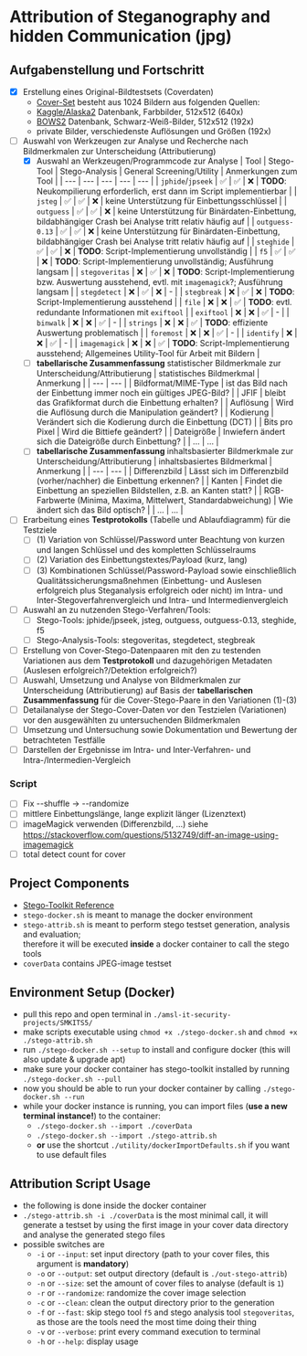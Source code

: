 # Attribution of Steganography and hidden Communication (jpg)
## Aufgabenstellung und Fortschritt
- [X] Erstellung eines Original-Bildtestsets (Coverdaten)
  - [Cover-Set](./coverData) besteht aus 1024 Bildern aus folgenden Quellen:
  - [Kaggle/Alaska2](https://www.kaggle.com/competitions/alaska2-image-steganalysis/data?select=Cover) Datenbank, Farbbilder, 512x512 (640x)
  - [BOWS2](http://bows2.ec-lille.fr/) Datenbank, Schwarz-Weiß-Bilder, 512x512 (192x)
  - private Bilder, verschiedenste Auflösungen und Größen (192x)
- [ ] Auswahl von Werkzeugen zur Analyse und Recherche nach Bildmerkmalen zur Unterscheidung (Attributierung)
  - [X] Auswahl an Werkzeugen/Programmcode zur Analyse
    | Tool | Stego-Tool | Stego-Analysis | General Screening/Utility | Anmerkungen zum Tool |
    | --- | --- | --- | --- | --- |
    | `jphide`/`jpseek` | ✅ | ✅ | ❌ | **TODO**: Neukompilierung erforderlich, erst dann im Script implementierbar |
    | `jsteg` | ✅ | ✅ | ❌ | keine Unterstützung für Einbettungsschlüssel |
    | `outguess` | ✅ | ✅ | ❌ | keine Unterstützung für Binärdaten-Einbettung, bildabhängiger Crash bei Analyse tritt relativ häufig auf |
    | `outguess-0.13` | ✅ | ✅ | ❌ | keine Unterstützung für Binärdaten-Einbettung, bildabhängiger Crash bei Analyse tritt relativ häufig auf |
    | `steghide` | ✅ | ✅ | ❌ | **TODO**: Script-Implementierung unvollständig |
    | `f5` | ✅ | ✅ | ❌ | **TODO**: Script-Implementierung unvollständig; Ausführung langsam |
    | `stegoveritas` | ❌ | ✅ | ❌ | **TODO**: Script-Implementierung bzw. Auswertung ausstehend, evtl. mit `imagemagick`?; Ausführung langsam |
    | `stegdetect` | ❌ | ✅ | ❌ | - |
    | `stegbreak` | ❌ | ✅ | ❌ | **TODO**: Script-Implementierung ausstehend |
    | `file` | ❌ | ❌ | ✅ | **TODO**: evtl. redundante Informationen mit `exiftool` |
    | `exiftool` | ❌ | ❌ | ✅ | - |
    | `binwalk` | ❌ | ❌ | ✅ | - |
    | `strings` | ❌ | ❌ | ✅ | **TODO**: effiziente Auswertung problematisch |
    | `foremost` | ❌ | ❌ | ✅ | - |
    | `identify` | ❌ | ❌ | ✅ | - |
    | `imagemagick` | ❌ | ❌ | ✅ | **TODO**: Script-Implementierung ausstehend; Allgemeines Utility-Tool für Arbeit mit Bildern |
  - [ ] **tabellarische Zusammenfassung** statistischer Bildmerkmale zur Unterscheidung/Attributierung
    | statistisches Bildmerkmal | Anmerkung |
    | --- | --- |
    | Bildformat/MIME-Type | ist das Bild nach der Einbettung immer noch ein gültiges JPEG-Bild? |
    | JFIF | bleibt das Grafikformat durch die Einbettung erhalten? |
    | Auflösung | Wird die Auflösung durch die Manipulation geändert? |
    | Kodierung | Verändert sich die Kodierung durch die Einbettung (DCT) |
    | Bits pro Pixel | Wird die Bittiefe geändert?  |
    | Dateigröße | Inwiefern ändert sich die Dateigröße durch Einbettung? |
    | ... | ... |
  - [ ] **tabellarische Zusammenfassung** inhaltsbasierter Bildmerkmale zur Unterscheidung/Attributierung
    | inhaltsbasiertes Bildmerkmal | Anmerkung |
    | --- | --- |
    | Differenzbild | Lässt sich im Differenzbild (vorher/nachher) die Einbettung erkennen? |
    | Kanten | Findet die Einbettung an speziellen Bildstellen, z.B. an Kanten statt? |
    | RGB-Farbwerte (Minima, Maxima, Mittelwert, Standardabweichung) | Wie ändert sich das Bild optisch? |
    | ... | ... |
- [ ] Erarbeitung eines **Testprotokolls** (Tabelle und Ablaufdiagramm) für die Testziele
  - [ ] (1) Variation von Schlüssel/Password unter Beachtung von kurzen und langen Schlüssel und des kompletten Schlüsselraums
  - [ ] (2) Variation des Einbettungstextes/Payload (kurz, lang)
  - [ ] (3) Kombinationen Schlüssel/Password-Payload sowie einschließlich Qualitätssicherungsmaßnehmen (Einbettung- und Auslesen erfolgreich plus Steganalysis erfolgreich oder nicht) im Intra- und Inter-Stegoverfahrenvergleich und Intra- und Intermedienvergleich 
- [ ] Auswahl an zu nutzenden Stego-Verfahren/Tools:
  - [ ] Stego-Tools: jphide/jpseek, jsteg, outguess, outguess-0.13, steghide, f5
  - [ ] Stego-Analysis-Tools: stegoveritas, stegdetect, stegbreak
- [ ] Erstellung von Cover-Stego-Datenpaaren mit den zu testenden Variationen aus dem **Testprotokoll** und dazugehörigen Metadaten (Auslesen erfolgreich?/Detektion erfolgreich?)
- [ ] Auswahl, Umsetzung und Analyse von Bildmerkmalen zur Unterscheidung (Attributierung) auf Basis der **tabellarischen Zusammenfassung** für die Cover-Stego-Paare in den Variationen (1)-(3)
- [ ] Detailanalyse der Stego-Cover-Daten vor den Testzielen (Variationen) vor den ausgewählten zu untersuchenden Bildmerkmalen
- [ ] Umsetzung und Untersuchung sowie Dokumentation und Bewertung der betrachteten Testfälle
- [ ] Darstellen der Ergebnisse im Intra- und Inter-Verfahren- und Intra-/Intermedien-Vergleich 
### Script
- [ ] Fix --shuffle -> --randomize
- [ ] mittlere Einbettungslänge, lange explizit länger (Lizenztext)
- [ ] imageMagick verwenden (Differenzbild, ...) siehe https://stackoverflow.com/questions/5132749/diff-an-image-using-imagemagick
- [ ] total detect count for cover

## Project Components
- [Stego-Toolkit Reference](https://github.com/DominicBreuker/stego-toolkit)
- `stego-docker.sh` is meant to manage the docker environment
- `stego-attrib.sh` is meant to perform stego testset generation, analysis and evaluation;  
  therefore it will be executed **inside** a docker container to call the stego tools
- `coverData` contains JPEG-image testset

## Environment Setup (Docker)
- pull this repo and open terminal in `./amsl-it-security-projects/SMKITS5/`
- make scripts executable using `chmod +x ./stego-docker.sh` and `chmod +x ./stego-attrib.sh`
- run `./stego-docker.sh --setup` to install and configure docker (this will also update & upgrade apt)
- make sure your docker container has stego-toolkit installed by running `./stego-docker.sh --pull`
- now you should be able to run your docker container by calling `./stego-docker.sh --run`
- while your docker instance is running, you can import files (**use a new terminal instance!**) to the container:
  - `./stego-docker.sh --import ./coverData`
  - `./stego-docker.sh --import ./stego-attrib.sh`
  - **or** use the shortcut `./utility/dockerImportDefaults.sh` if you want to use default files

## Attribution Script Usage
- the following is done inside the docker container
- `./stego-attrib.sh -i ./coverData` is the most minimal call, it will generate a testset by using the first image in your cover data directory and analyse the generated stego files
- possible switches are
  - `-i` or `--input`: set input directory (path to your cover files, this argument is **mandatory**)
  - `-o` or `--output`: set output directory (default is `./out-stego-attrib`)
  - `-n` or `--size`: set the amount of cover files to analyse (default is `1`)
  - `-r` or `--randomize`: randomize the cover image selection
  - `-c` or `--clean`: clean the output directory prior to the generation
  - `-f` or `--fast`: skip stego tool `f5` and stego analysis tool `stegoveritas`, as those are the tools need the most time doing their thing
  - `-v` or `--verbose`: print every command execution to terminal
  - `-h` or `--help`: display usage
